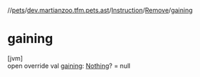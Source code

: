 //[pets](../../../../index.md)/[dev.martianzoo.tfm.pets.ast](../../index.md)/[Instruction](../index.md)/[Remove](index.md)/[gaining](gaining.md)

# gaining

[jvm]\
open override val [gaining](gaining.md): [Nothing](https://kotlinlang.org/api/latest/jvm/stdlib/kotlin/-nothing/index.html)? = null
